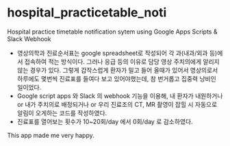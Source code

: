 # hospital_practicetable_noti
Hospital practice timetable notification sytem using Google Apps Scripts & Slack Webhook

* 영상의학과 진료순서표는 google spreadsheet로 작성되어 각 과(내과/외과 등)에서 접속하여 적는 방식이다. 그러나 응급 등의 이유로 담당 영상 주치의에게 알리지 않는 경우가 있다. 그렇게 갑작스럽게 환자가 밀고 들어 올때가 있어서 영상의로서 하루에도 몇번씩 진료표를 들여다 보고 있어야했는데, 참 번거롭고 집중력 낭비인 일이었다.
* Google script apps 와 Slack 의 webhook 기능을 이용해, 내 환자가 내원하거나 or 내가 주치의로 배정되거나 or 우리 진료조의 CT, MR 촬영이 잡힐 시 자동으로 알림이 오게하는 코드를 작성하였다.
* 진료표를 열어보는 횟수가 10~20회/day 에서 0회/day 로 감소하였다.

This app made me very happy.
